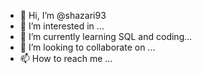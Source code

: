 - 👋 Hi, I’m @shazari93
- 👀 I’m interested in ...
- 🌱 I’m currently learning SQL and coding...
- 💞️ I’m looking to collaborate on ...
- 📫 How to reach me ...

<!---
shazari93/shazari93 is a ✨ special ✨ repository because its `README.md` (this file) appears on your GitHub profile.
You can click the Preview link to take a look at your changes.
--->

